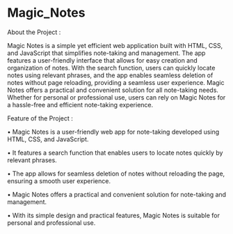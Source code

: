 # Magic_Notes

About the Project :

Magic Notes is a simple yet efficient web application built with HTML, CSS, and JavaScript that simplifies note-taking and management. The app features a user-friendly interface that allows for easy creation and organization of notes. With the search function, users can quickly locate notes using relevant phrases, and the app enables seamless deletion of notes without page reloading, providing a seamless user experience. Magic Notes offers a practical and convenient solution for all note-taking needs. Whether for personal or professional use, users can rely on Magic Notes for a hassle-free and efficient note-taking experience.

Feature of the Project :

• Magic Notes is a user-friendly web app for note-taking developed using HTML, CSS, and JavaScript.

• It features a search function that enables users to locate notes quickly by relevant phrases.

• The app allows for seamless deletion of notes without reloading the page, ensuring a smooth user experience.

• Magic Notes offers a practical and convenient solution for note-taking and management.

• With its simple design and practical features, Magic Notes is suitable for personal and professional use.
